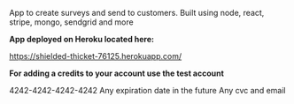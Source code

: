 App to create surveys and send to customers.  Built using node, react, stripe, mongo, sendgrid and more

**App deployed on Heroku located here:**

https://shielded-thicket-76125.herokuapp.com/

**For adding a credits to your account use the test account**

4242-4242-4242-4242
Any expiration date in the future
Any cvc and email


